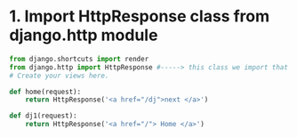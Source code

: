 # 1. Import HttpResponse class from django.http module

```python
from django.shortcuts import render
from django.http import HttpResponse #-----> this class we import that
# Create your views here.

def home(request):
    return HttpResponse('<a href="/dj">next </a>')

def dj1(request):
    return HttpResponse('<a href="/"> Home </a>')
```

